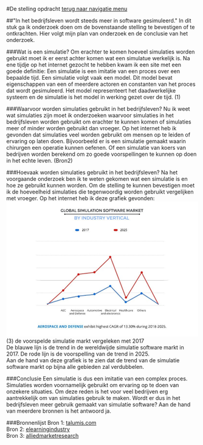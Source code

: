 #De stelling opdracht
[terug naar navigatie menu](Portfolio.md)

##"In het bedrijfsleven wordt steeds meer in software gesimuleerd."
In dit stuk ga ik onderzoek doen om de bovenstaande stelling te bevestigen of te ontkrachten.
Hier volgt mijn plan van onderzoek en de conclusie van het onderzoek.

###Wat is een simulatie?
Om erachter te komen hoeveel simulaties worden gebruikt moet ik er eerst achter komen wat een simulatue werkelijk is.
 Na ene tijdje op het internet gezocht te hebben kwam ik een site met een goede definitie:
 Een simulatie is een imitatie van een proces over een bepaalde tijd. Een simulatie volgt vaak een model. 
 Dit model bevat eigenschappen van een of meerdere actoren en constanten van het proces dat wordt gesimuleerd.
 Het model representeert het daadwerkelijke systeem en de simulatie is het model in werking gezet over de tijd. (1)
 
 ###Waarvoor worden simulaties gebruikt in het bedrijfsleven?
 Nu ik weet wat simulaties zijn moet ik onderzoeken waarvoor simulaties in het bedrijfsleven worden gebruikt om erachter te kunnen komen of simulaties meer of minder worden gebruikt dan vroeger.
  Op het internet heb ik gevonden dat simulaties veel worden gebruikt om mensen op te leiden of ervaring op laten doen.
  Bijvoorbeeld er is een simulatie gemaakt waarin chirurgen een operatie kunnen oefenen. Of een simulatie van koers van bedrijven
  worden berekend om zo goede voorspellingen te kunnen op doen in het echte leven. (Bron2) 
 
 ###Hoevaak worden simulaties gebruikt in het bedrijfsleven?
 Na het voorgaande onderzoek ben ik te weten gekomen wat een simulatie is en hoe ze gebruikt kunnen worden.
 Om de stelling te kunnen bevestigen moet ik de hoeveelheid simulaties die tegenwoordig worden gebruikt vergelijken met vroeger.
 Op het internet heb ik deze grafiek gevonden:  
 ![de voorspelde simulatie markt vergeleken met 2017](simulation-and-analysis-software-market-2.jpg) (3)  de voorspelde simulatie markt vergeleken met 2017  
 De blauwe lijn is de trend in de wereldwijde simulatie software markt in 2017. De rode lijn is de voorspelling van de trend in 2025.  
 Aan de hand van deze grafiek is te zien dat de trend van de simulatie software markt op bijna alle gebieden zal verdubbelen.
  
 
 
 ###Conclusie
 Een simulatie is dus een imitatie van een complex proces. Simulaties worden voornamelijk gebruikt om ervaring op te doen van onzekere situaties.
 Om deze reden is het voor veel bedrijven erg aantrekkelijk om van simulaties gebruik te maken. Wordt er dus in het bedrijfsleven meer gebruik gemaakt van simulatie software?
 Aan de hand van meerdere bronnen is het antwoord ja.
 
 ###Bronnenlijst
Bron 1: [talumis.com](https://www.talumis.com/what-is-simulation/)  
Bron 2: [elearningindustry](https://elearningindustry.com/simulation-based-elearning-3-companies-applied-elearning-different-ways)  
Bron 3: [alliedmarketresearch](https://www.alliedmarketresearch.com/simulation-and-analysis-software-market)